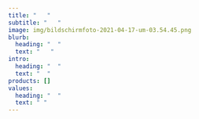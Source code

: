 ```yaml
---
title: "   "
subtitle: "   "
image: img/bildschirmfoto-2021-04-17-um-03.54.45.png
blurb:
  heading: "  "
  text: "   "
intro:
  heading: "  "
  text: "  "
products: []
values:
  heading: "  "
  text: " "
---
```

